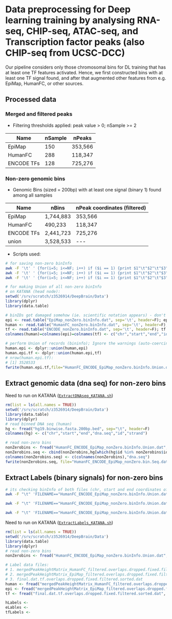 # Data preprocessing for Deep learning training by analysing RNA-seq, CHIP-seq, ATAC-seq, and Transcription factor peaks (also CHIP-seq from UCSC-DCC)
Our pipeline considers only those chromosomal bins for DL training that has at least one TF features activated. Hence, we first constructed bins with at least one TF signal found, and after that augmented other features from e.g. EpiMap, HumanFC, or other sources.

## Processed data
### Merged and filtered peaks
- Filtering thresholds applied: peak value > 0; nSample >= 2

|Name|nSample|nPeaks|
|---|---|---|
|EpiMap|150|353,566|
|HumanFC|288|118,347|
|ENCODE TFs|128|725,276|

### Non-zero genomic bins
- Genomic Bins (sized = 200bp) with at least one signal (binary 1) found among all samples

|Name|nBins|nPeak coordinates (filtered)|
|---|---|---|
|EpiMap|1,744,883|353,566|
|HumanFC|490,233|118,347|
|ENCODE TFs|2,441,723|725,276|
|union|3,528,533|---|
- Scripts used:
```sh
# for saving non-zero binInfo
awk -F '\t' ' {for(i=5; i<=NF; i++) if ($i == 1) {print $1"\t"$2"\t"$3"\t"$4; break;} }' mergedPeakHeightMatrix_EpiMap_filtered.overlaps.dropped.fixed.filtered.sorted.dat > EpiMap_nonZero.binInfo.dat
awk -F '\t' ' {for(i=5; i<=NF; i++) if ($i == 1) {print $1"\t"$2"\t"$3"\t"$4; break;} }' mergedPeakHeightMatrix_HumanFC_filtered.overlaps.dropped.fixed.filtered.sorted.dat > HumanFC_nonZero.binInfo.dat
awk -F '\t' ' {for(i=5; i<=NF; i++) if ($i == 1) {print $1"\t"$2"\t"$3"\t"$4; break;} }' final.dat.tf.overlaps.dropped.fixed.filtered.sorted.dat > ENCODE_nonZero.binInfo.dat
```
```r
# for making Union of all non-zero binInfo
# on KATANA (head node): 
setwd('/srv/scratch/z3526914/DeepBrain/Data')
library(dplyr)
library(data.table)

# binIDs got damaged somehow (ie. scientific notation appears) - don't know when and why, so need to reconstruct
epi <- read.table("EpiMap_nonZero.binInfo.dat", sep='\t', header=F); epi <- cbind(epi[,-4],paste0(epi[,1],"_",epi[,2],"_",epi[,3]))
human <- read.table("HumanFC_nonZero.binInfo.dat", sep='\t', header=F);  human <- cbind(human[,-4],paste0(human[,1],"_",human[,2],"_",human[,3]))
tf <- read.table("ENCODE_nonZero.binInfo.dat", sep='\t', header=F); tf <- cbind(tf[,-4],paste0(tf[,1],"_",tf[,2],"_",tf[,3]))
colnames(human)=colnames(epi)=colnames(tf) <- c("chr","start","end","id")

# perform Union of records (bininfo); Ignore the warnings (auto-coercing of columns is helpful here)
human.epi <- dplyr::union(human,epi)
human.epi.tf <- dplyr::union(human.epi,tf)
# nrow(human.epi.tf):
# [1] 3528533
fwrite(human.epi.tf,file="HumanFC_ENCODE_EpiMap_nonZero.binInfo.Union.dat", sep="\t", row.names=F, quote=F)
```

## Extract genomic data (dna seq) for non-zero bins
Need to run on KATANA ([```ExtractDNAseq_KATANA.sh```](https://github.com/Akmazad/deepBrain/blob/master/Data%20Processing/ExtractDNAseq_KATANA.sh))
```r
rm(list = ls(all.names = TRUE))
setwd('/srv/scratch/z3526914/DeepBrain/Data')
library(data.table)
library(dplyr)
# read binned DNA seq (human)
hg <- fread("hg19.binwise.fasta.200bp.bed", sep="\t", header=F)
colnames(hg) <- c("chr","start","end","dna.seq","id","strand")

# read non-zero bins
nonZerobins <- fread("HumanFC_ENCODE_EpiMap_nonZero.binInfo.Union.dat", sep="\t", header=T)
nonZerobins.seq <- cbind(nonZerobins,hg[which(hg$id %in% nonZerobins$id), "dna.seq"])
colnames(nonZerobins.seq) <- c(colnames(nonZerobins),"dna.seq")
fwrite(nonZerobins.seq, file="HumanFC_ENCODE_EpiMap_nonZero.bin.Seq.dat", sep="\t", row.names=F, quote=F)
```

## Extract Labels (binary signals) for non-zero bins

```sh
# its checking binInfo of both files (chr, start and end coordinates of bins)
awk -F "\t" 'FILENAME=="HumanFC_ENCODE_EpiMap_nonZero.binInfo.Union.dat"{A[$1$2$3]=$1$2$3} FILENAME=="mergedPeakHeightMatrix_HumanFC_filtered.overlaps.dropped.fixed.filtered.sorted.dat"{if(A[$1$2$3]==$1$2$3){print}}' HumanFC_ENCODE_EpiMap_nonZero.binInfo.Union.dat mergedPeakHeightMatrix_HumanFC_filtered.overlaps.dropped.fixed.filtered.sorted.dat > HumanFC_nonzero_labels.dat

awk -F "\t" 'FILENAME=="HumanFC_ENCODE_EpiMap_nonZero.binInfo.Union.dat"{A[$1$2$3]=$1$2$3} FILENAME=="mergedPeakHeightMatrix_EpiMap_filtered.overlaps.dropped.fixed.filtered.sorted.dat"{if(A[$1$2$3]==$1$2$3){print}}' HumanFC_ENCODE_EpiMap_nonZero.binInfo.Union.dat mergedPeakHeightMatrix_EpiMap_filtered.overlaps.dropped.fixed.filtered.sorted.dat > EpiMap_nonzero_labels.dat

awk -F "\t" 'FILENAME=="HumanFC_ENCODE_EpiMap_nonZero.binInfo.Union.dat"{A[$1$2$3]=$1$2$3} FILENAME=="final.dat.tf.overlaps.dropped.fixed.filtered.sorted.dat"{if(A[$1$2$3]==$1$2$3){print}}' HumanFC_ENCODE_EpiMap_nonZero.binInfo.Union.dat final.dat.tf.overlaps.dropped.fixed.filtered.sorted.dat > ENCODE_TFs_nonzero_labels.dat

```
Need to run on KATANA ([```ExtractLabels_KATANA.sh```](https://github.com/Akmazad/deepBrain/blob/master/Data%20Processing/ExtractLabels_KATANA.sh))
```r
rm(list = ls(all.names = TRUE))
setwd('/srv/scratch/z3526914/DeepBrain/Data')
library(data.table)
library(dplyr)
# read non-zero bins
nonZerobins <- fread("HumanFC_ENCODE_EpiMap_nonZero.binInfo.Union.dat", sep="\t", header=T)

# Label data files: 
# 1. mergedPeakHeightMatrix_HumanFC_filtered.overlaps.dropped.fixed.filtered.sorted.dat
# 2. mergedPeakHeightMatrix_EpiMap_filtered.overlaps.dropped.fixed.filtered.sorted.dat
# 3. final.dat.tf.overlaps.dropped.fixed.filtered.sorted.dat
human <- fread("mergedPeakHeightMatrix_HumanFC_filtered.overlaps.dropped.fixed.filtered.sorted.dat", sep="\t", header=T)
epi <- fread("mergedPeakHeightMatrix_EpiMap_filtered.overlaps.dropped.fixed.filtered.sorted.dat", sep="\t", header=T)
tf <- fread("final.dat.tf.overlaps.dropped.fixed.filtered.sorted.dat", sep="\t", header=T)

hLabels <- 
eLables <-
tfLabels <- 
```
